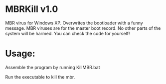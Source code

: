 # MBRKill v1.0
MBR virus for Windows XP. Overwrites the bootloader with a funny message. MBR viruses are for the master boot record. No other parts of the system will be harmed. You can check the code for yourself!

# Usage:
Assemble the program by running KillMBR.bat

Run the executable to kill the mbr.
